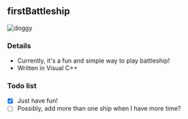 ## firstBattleship 
<img src="https://image.ibb.co/bEF0B7/doggy.gif" alt="doggy" border="0">

### Details
- Currently, it's a fun and simple way to play battleship! 
- Written in Visual C++

### Todo list
- [x] Just have fun!
- [ ] Possibly, add more than one ship when I have more time?
